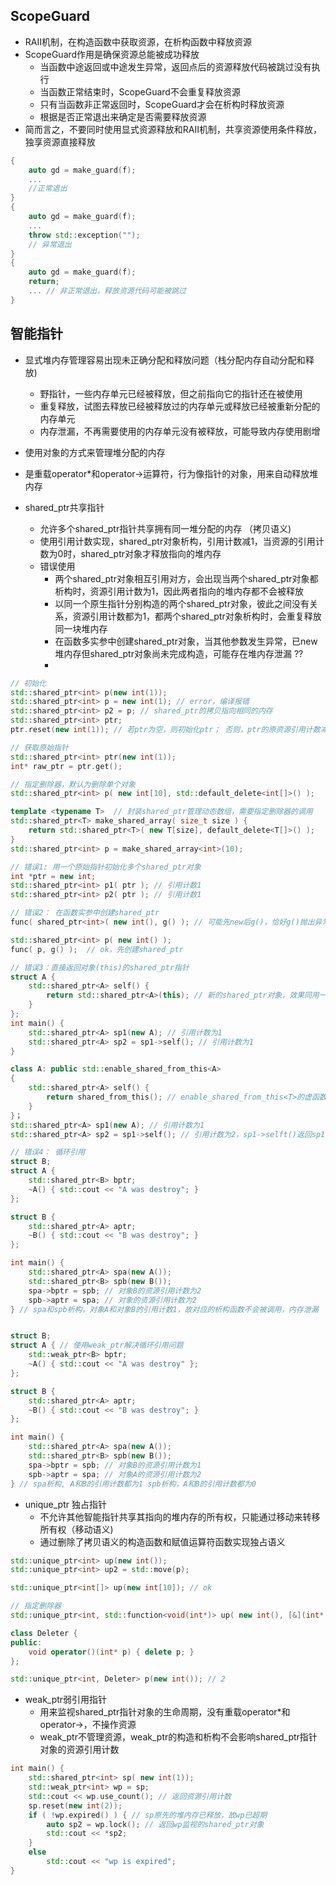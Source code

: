 

## ScopeGuard

- RAII机制，在构造函数中获取资源，在析构函数中释放资源
- ScopeGuard作用是确保资源总能被成功释放
  - 当函数中途返回或中途发生异常，返回点后的资源释放代码被跳过没有执行
  - 当函数正常结束时，ScopeGuard不会重复释放资源
  - 只有当函数非正常返回时，ScopeGuard才会在析构时释放资源
  - 根据是否正常退出来确定是否需要释放资源
- 简而言之，不要同时使用显式资源释放和RAII机制，共享资源使用条件释放，独享资源直接释放
```cpp
{
    auto gd = make_guard(f);
    ...
    //正常退出
}
{
    auto gd = make_guard(f);
    ...
    throw std::exception("");
    // 异常退出
}
{
    auto gd = make_guard(f);
    return;
    ... // 非正常退出，释放资源代码可能被跳过
}
```


## 智能指针

- 显式堆内存管理容易出现未正确分配和释放问题（栈分配内存自动分配和释放)
  - 野指针，一些内存单元已经被释放，但之前指向它的指针还在被使用
  - 重复释放，试图去释放已经被释放过的内存单元或释放已经被重新分配的内存单元
  - 内存泄漏，不再需要使用的内存单元没有被释放，可能导致内存使用剧增
- 使用对象的方式来管理堆分配的内存
- 是重载operator*和operator->运算符，行为像指针的对象，用来自动释放堆内存

- shared_ptr共享指针
  - 允许多个shared_ptr指针共享拥有同一堆分配的内存 （拷贝语义)
  - 使用引用计数实现，shared_ptr对象析构，引用计数减1，当资源的引用计数为0时，shared_ptr对象才释放指向的堆内存
  - 错误使用
    - 两个shared_ptr对象相互引用对方，会出现当两个shared_ptr对象都析构时，资源引用计数为1，因此两者指向的堆内存都不会被释放
    - 以同一个原生指针分别构造的两个shared_ptr对象，彼此之间没有关系，资源引用计数都为1，都两个shared_ptr对象析构时，会重复释放同一块堆内存
    - 在函数多实参中创建shared_ptr对象，当其他参数发生异常，已new堆内存但shared_ptr对象尚未完成构造，可能存在堆内存泄漏 ??
    - 
```cpp
// 初始化
std::shared_ptr<int> p(new int(1));
std::shared_ptr<int> p = new int(1); // error，编译报错
std::shared_ptr<int> p2 = p; // shared_ptr的拷贝指向相同的内存
std::shared_ptr<int> ptr;
ptr.reset(new int(1)); // 若ptr为空，则初始化ptr； 否则，ptr的原资源引用计数减少1，并将资源引用计数初始化为1，指向新的堆内存

// 获取原始指针
std::shared_ptr<int> ptr(new int(1));
int* raw_ptr = ptr.get();

// 指定删除器，默认为删除单个对象
std::shared_ptr<int> p( new int[10], std::default_delete<int[]>() );

template <typename T>  // 封装shared_ptr管理动态数组，需要指定删除器的调用
std::shared_ptr<T> make_shared_array( size_t size ) {
    return std::shared_ptr<T>( new T[size], default_delete<T[]>() );
}
std::shared_ptr<int> p = make_shared_array<int>(10);

// 错误1: 用一个原始指针初始化多个shared_ptr对象
int *ptr = new int;
std::shared_ptr<int> p1( ptr ); // 引用计数1
std::shared_ptr<int> p2( ptr ); // 引用计数1

// 错误2： 在函数实参中创建shared_ptr
func( shared_ptr<int>( new int(), g() ); // 可能先new后g()，恰好g()抛出异常，此时shared_ptr对象尚未创建

std::shared_ptr<int> p( new int() );
func( p, g() );  // ok，先创建shared_ptr

// 错误3：直接返回对象(this)的shared_ptr指针
struct A {
    std::shared_ptr<A> self() {
        return std::shared_ptr<A>(this); // 新的shared_ptr对象，效果同用一个指针分别创建两个shared_ptr对象
    }
};
int main() {
    std::shared_ptr<A> sp1(new A); // 引用计数为1
    std::shared_ptr<A> sp2 = sp1->self(); // 引用计数为1
}

class A: public std::enable_shared_from_this<A>
{
    std::shared_ptr<A> self() {
        return shared_from_this(); // enable_shared_from_this<T>的虚函数
    }
}；
std::shared_ptr<A> sp1(new A); // 引用计数为1
std::shared_ptr<A> sp2 = sp1->self(); // 引用计数为2，sp1->selft()返回sp1

// 错误4： 循环引用
struct B;
struct A {
    std::shared_ptr<B> bptr;
    ~A() { std::cout << "A was destroy"; }
};

struct B {
    std::shared_ptr<A> aptr;
    ~B() { std::cout << "B was destroy"; }
};

int main() {
    std::shared_ptr<A> spa(new A());
    std::shared_ptr<B> spb(new B());
    spa->bptr = spb; // 对象B的资源引用计数为2
    spb->aptr = spa; // 对象的资源引用计数为2
} // spa和spb析构，对象A和对象B的引用计数1，故对应的析构函数不会被调用，内存泄漏


struct B;
struct A { // 使用weak_ptr解决循环引用问题
    std::weak_ptr<B> bptr;
    ~A() { std::cout << "A was destroy" };
};

struct B {
    std::shared_ptr<A> aptr;
    ~B() { std::cout << "B was destroy"; }
};

int main() {
    std::shared_ptr<A> spa(new A());
    std::shared_ptr<B> spb(new B());
    spa->bptr = spb; // 对象B的资源引用计数为1
    spb->aptr = spa; // 对象A的资源引用计数为2
} // spa析构, A和B的引用计数都为1 spb析构，A和B的引用计数都为0
```

- unique_ptr 独占指针
  - 不允许其他智能指针共享其指向的堆内存的所有权，只能通过移动来转移所有权（移动语义)
  - 通过删除了拷贝语义的构造函数和赋值运算符函数实现独占语义
```cpp
std::unique_ptr<int> up(new int());
std::unique_ptr<int> up2 = std::move(p);

std::unique_ptr<int[]> up(new int[10]); // ok

// 指定删除器
std::unique_ptr<int, std::function<void(int*)> up( new int(), [&](int* p){delete p;} ); //1

class Deleter {
public:
    void operator()(int* p) { delete p; }
};

std::unique_ptr<int, Deleter> p(new int()); // 2
```

- weak_ptr弱引用指针
  - 用来监视shared_ptr指针对象的生命周期，没有重载operator*和operator->，不操作资源
  - weak_ptr不管理资源，weak_ptr的构造和析构不会影响shared_ptr指针对象的资源引用计数
```cpp
int main() {
    std::shared_ptr<int> sp( new int(1));
    std::weak_ptr<int> wp = sp;
    std::cout << wp.use_count(); // 返回资源引用计数
    sp.reset(new int(2));
    if ( !wp.expired() ) { // sp原先的堆内存已释放，故wp已超期
        auto sp2 = wp.lock(); // 返回wp监视的shared_ptr对象
        std::cout << *sp2;
    }
    else
        std::cout << "wp is expired";
}
```